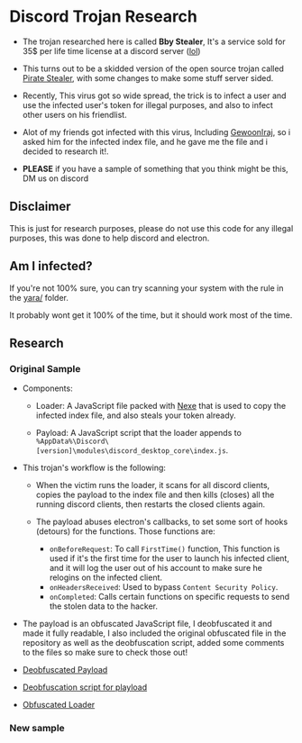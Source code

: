 # Discord Trojan Research

- The trojan researched here is called **Bby Stealer**, It's a service sold for 35$ per life time license at a discord server ([lol](https://twitter.com/xkem0x/status/1480688507353980934))

- This turns out to be a skidded version of the open source trojan called [Pirate Stealer](https://github.com/Stanley-GF/PirateStealer), with some changes to make some stuff server sided.

- Recently, This virus got so wide spread, the trick is to infect a user and use the infected user's token for illegal purposes, and also to infect other users on his friendlist.

- Alot of my friends got infected with this virus, Including [GewoonIraj](https://github.com/GewoonIraj), so i asked him for the infected index file, and he gave me the file and i decided to research it!.

- **PLEASE** if you have a sample of something that you think might be this, DM us on discord

## Disclaimer

This is just for research purposes, please do not use this code for any illegal purposes, this was done to help discord and electron.

## Am I infected?

If you're not 100% sure, you can try scanning your system with the rule in the [yara/](yara/) folder.

It probably wont get it 100% of the time, but it should work most of the time.

## Research

### Original Sample

- Components:

  - Loader: A JavaScript file packed with [Nexe](https://github.com/nexe/nexe) that is used to copy the infected index file, and also steals your token already.

  - Payload: A JavaScript script that the loader appends to `%AppData%\Discord\[version]\modules\discord_desktop_core\index.js`.

- This trojan's workflow is the following:

  - When the victim runs the loader, it scans for all discord clients, copies the payload to the index file and then kills (closes) all the running discord clients, then restarts the closed clients again.

  - The payload abuses electron's callbacks, to set some sort of hooks (detours) for the functions.
    Those functions are:
     - `onBeforeRequest`: To call `FirstTime()` function, This function is used if it's the first time for the user to launch his infected client, and it will log the user out of his account to make sure he relogins on the infected client.
    - `onHeadersReceived`: Used to bypass `Content Security Policy`.
    - `onCompleted`: Calls certain functions on specific requests to send the stolen data to the hacker.

- The payload is an obfuscated JavaScript file, I deobfuscated it and made it fully readable, I also included the original obfuscated file in the repository as well as the deobfuscation script, added some comments to the files so make sure to check those out!

- [Deobfuscated Payload](/payload.js)
- [Deobfuscation script for playload](/decryptPayload.js)
- [Obfuscated Loader](/loader.js)

### New sample

